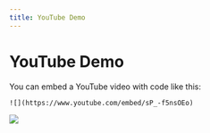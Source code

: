 ```yaml
---
title: YouTube Demo
---
```


# YouTube Demo

You can embed a YouTube video with code like this:

`![](https://www.youtube.com/embed/sP_-f5nsOEo)`

![](https://www.youtube.com/embed/sP_-f5nsOEo)